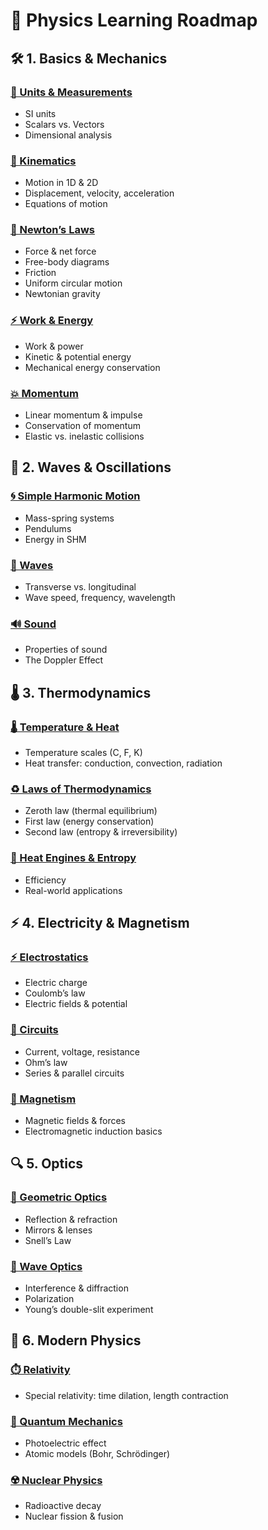 # 🧠 Physics Learning Roadmap

## 🛠️ 1. Basics & Mechanics
### [📏 Units & Measurements](https://itachi-555.github.io/physics-course/Basics%20%26%20Mechanics/Units%20%26%20Measurements.html)
- SI units  
- Scalars vs. Vectors  
- Dimensional analysis  

### [🏃 Kinematics](https://itachi-555.github.io/physics-course/Basics%20%26%20Mechanics/Kinematics.html)
- Motion in 1D & 2D  
- Displacement, velocity, acceleration  
- Equations of motion  

### [🧲 Newton’s Laws](https://itachi-555.github.io/physics-course/Basics%20%26%20Mechanics/Newton%E2%80%99s%20Laws.html)
- Force & net force  
- Free-body diagrams  
- Friction  
- Uniform circular motion  
- Newtonian gravity  

### [⚡ Work & Energy](https://itachi-555.github.io/physics-course/Basics%20%26%20Mechanics/Work%20%26%20Energy.html)
- Work & power  
- Kinetic & potential energy  
- Mechanical energy conservation  

### [💥 Momentum](https://itachi-555.github.io/physics-course/Basics%20%26%20Mechanics/Momentum.html)
- Linear momentum & impulse  
- Conservation of momentum  
- Elastic vs. inelastic collisions  


## 🌊 2. Waves & Oscillations
### [🌀 Simple Harmonic Motion](Waves%20%26%20Oscillations/Simple%20Harmonic%20Motion.html)
- Mass-spring systems  
- Pendulums  
- Energy in SHM  

### [🌊 Waves](Waves%20%26%20Oscillations/Waves.html)
- Transverse vs. longitudinal  
- Wave speed, frequency, wavelength  

### [🔊 Sound](Waves%20%26%20Oscillations/Sound.html)
- Properties of sound  
- The Doppler Effect  


## 🌡️ 3. Thermodynamics
### [🌡️ Temperature & Heat](Thermodynamics/Temperature%20%26%20Heat.html)
- Temperature scales (C, F, K)  
- Heat transfer: conduction, convection, radiation  

### [♻️ Laws of Thermodynamics](Thermodynamics/Laws%20of%20Thermodynamics.html)
- Zeroth law (thermal equilibrium)  
- First law (energy conservation)  
- Second law (entropy & irreversibility)  

### [🔁 Heat Engines & Entropy](Thermodynamics/Heat%20Engines%20%26%20Entropy.html)
- Efficiency  
- Real-world applications  


## ⚡ 4. Electricity & Magnetism
### [⚡ Electrostatics](Electricity%20%26%20Magnetism/Electrostatics.html)
- Electric charge  
- Coulomb’s law  
- Electric fields & potential  

### [🔋 Circuits](Electricity%20%26%20Magnetism/Circuits.html)
- Current, voltage, resistance  
- Ohm’s law  
- Series & parallel circuits  

### [🧲 Magnetism](Electricity%20%26%20Magnetism/Magnetism.html)
- Magnetic fields & forces  
- Electromagnetic induction basics  


## 🔍 5. Optics
### [🔦 Geometric Optics](Optics/Geometric%20Optics.html)
- Reflection & refraction  
- Mirrors & lenses  
- Snell’s Law  

### [🌈 Wave Optics](Optics/Wave%20Optics.html)
- Interference & diffraction  
- Polarization  
- Young’s double-slit experiment  


## 🧬 6. Modern Physics
### [⏱️ Relativity](Modern%20Physics/Relativity.html)
- Special relativity: time dilation, length contraction  

### [🔬 Quantum Mechanics](Modern%20Physics/Quantum%20Mechanics.html)
- Photoelectric effect  
- Atomic models (Bohr, Schrödinger)  

### [☢️ Nuclear Physics](Modern%20Physics/Nuclear%20Physics.html)
- Radioactive decay  
- Nuclear fission & fusion  
